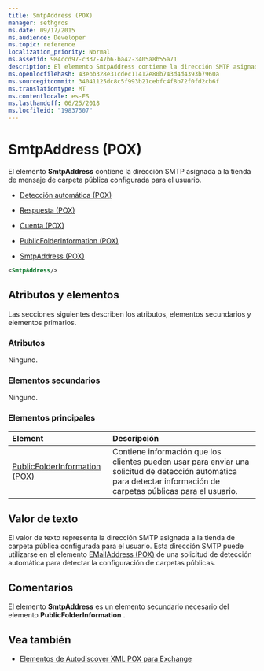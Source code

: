 ```yaml
---
title: SmtpAddress (POX)
manager: sethgros
ms.date: 09/17/2015
ms.audience: Developer
ms.topic: reference
localization_priority: Normal
ms.assetid: 984ccd97-c337-47b6-ba42-3405a8b55a71
description: El elemento SmtpAddress contiene la dirección SMTP asignada a la tienda de mensaje de carpeta pública configurada para el usuario.
ms.openlocfilehash: 43ebb328e31cdec11412e80b743d4d4393b7960a
ms.sourcegitcommit: 34041125dc8c5f993b21cebfc4f8b72f0fd2cb6f
ms.translationtype: MT
ms.contentlocale: es-ES
ms.lasthandoff: 06/25/2018
ms.locfileid: "19837507"
---
```

# <a name="smtpaddress-pox"></a>SmtpAddress (POX)

El elemento **SmtpAddress** contiene la dirección SMTP asignada a la tienda de mensaje de carpeta pública configurada para el usuario. 
  
- [Detección automática (POX)](autodiscover-pox.md)
  
- [Respuesta (POX)](response-pox.md)
  
- [Cuenta (POX)](account-pox.md)
  
- [PublicFolderInformation (POX)](publicfolderinformation-pox.md)
  
- [SmtpAddress (POX)](smtpaddress-pox.md)
  
```XML
<SmtpAddress/>
```

## <a name="attributes-and-elements"></a>Atributos y elementos

Las secciones siguientes describen los atributos, elementos secundarios y elementos primarios.
  
### <a name="attributes"></a>Atributos

Ninguno.
  
### <a name="child-elements"></a>Elementos secundarios

Ninguno.
  
### <a name="parent-elements"></a>Elementos principales

|**Element**|**Descripción**|
|:-----|:-----|
|[PublicFolderInformation (POX)](publicfolderinformation-pox.md) <br/> |Contiene información que los clientes pueden usar para enviar una solicitud de detección automática para detectar información de carpetas públicas para el usuario.  <br/> |
   
## <a name="text-value"></a>Valor de texto

El valor de texto representa la dirección SMTP asignada a la tienda de carpeta pública configurada para el usuario. Esta dirección SMTP puede utilizarse en el elemento [EMailAddress (POX)](emailaddress-pox.md) de una solicitud de detección automática para detectar la configuración de carpetas públicas. 
  
## <a name="remarks"></a>Comentarios

El elemento **SmtpAddress** es un elemento secundario necesario del elemento **PublicFolderInformation** . 
  
## <a name="see-also"></a>Vea también

- [Elementos de Autodiscover XML POX para Exchange](pox-autodiscover-xml-elements-for-exchange.md)

